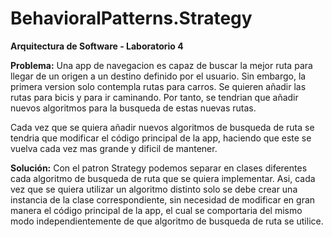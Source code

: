 # BehavioralPatterns.Strategy

**Arquitectura de Software - Laboratorio 4**

**Problema:** Una app de navegacion es capaz de buscar la mejor ruta para llegar de un origen a un destino definido por el usuario. Sin embargo, la primera version solo
contempla rutas para carros. Se quieren añadir las rutas para bicis y para ir caminando. Por tanto, se tendrian que añadir nuevos algoritmos para la busqueda de estas nuevas rutas.

Cada vez que se quiera añadir nuevos algoritmos de busqueda de ruta se tendria que modificar el código principal de la app, haciendo que este se vuelva cada vez mas grande y dificil de mantener.

**Solución:** Con el patron Strategy podemos separar en clases diferentes cada algoritmo de busqueda de ruta que se quiera implementar. Asi, cada vez que se quiera utilizar un algoritmo distinto solo se debe crear una instancia de la clase correspondiente,
sin necesidad de modificar en gran manera el código principal de la app, el cual se comportaria del mismo modo independientemente de que algoritmo de busqueda de ruta se utilice.
